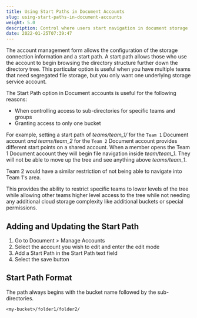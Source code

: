 ```yaml
---
title: Using Start Paths in Document Accounts
slug: using-start-paths-in-document-accounts
weight: 5.0
description: Control where users start navigation in document storage
date: 2022-01-25T07:39:47
---
```



The account management form allows the configuration of the storage connection information and a start path. A start path allows those who use the account to begin browsing the directory structure further down the directory tree. This particular option is useful when you have multiple teams that need segregated file storage, but you only want one underlying storage service account.



The Start Path option in Document accounts is useful for the following reasons:


* When controlling access to sub-directories for specific teams and groups
* Granting access to only one bucket

For example, setting a start path of *teams/team_1/* for the `Team 1` Document account *and teams/team_2* for the `Team 2` Document account provides different start points on a shared account. When a member opens the Team 1 Document account they will begin file navigation inside *team/team_1*. They will not be able to move up the tree and see anything above *teams/team_1*.



Team 2 would have a similar restriction of not being able to navigate into Team 1's area.



This provides the ability to restrict specific teams to lower levels of the tree while allowing other teams higher level access to the tree while not needing any additional cloud storage complexity like additional buckets or special permissions.



## Adding and Updating the Start Path


1. Go to Document > Manage Accounts
2. Select the account you wish to edit and enter the edit mode
3. Add a Start Path in the Start Path text field
4. Select the save button

## Start Path Format


The path always begins with the bucket name followed by the sub-directories.



```
<my-bucket>/folder1/folder2/
```

